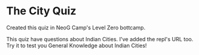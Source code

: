# The City Quiz

Created this quiz in NeoG Camp's Level Zero bottcamp.

This quiz have questions about Indian Cities. I've added the repl's URL too. Try it to test you General Knowledge about Indian Cities!